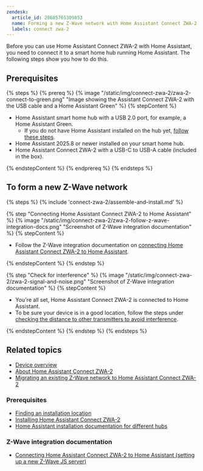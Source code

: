 ```yaml
---
zendesk:
  article_id: 28685765309853
  name: Forming a new Z-Wave network with Home Assistant Connect ZWA-2
  labels: connect zwa-2
---
```


Before you can use Home Assistant Connect ZWA-2 with Home Assistant, you need to connect it to a smart home hub running Home Assistant. The following steps show you how to do this.

## Prerequisites

{% steps %}
{% prereq %}
{% image "/static/img/connect-zwa-2/zwa-2-connect-to-green.png" "Image showing the Assistant Connect ZWA-2 with the USB cable and a Home Assistant Green" %}
{% stepContent %}

- Home Assistant smart home hub with a USB 2.0 port, for example, a Home Assistant Green.
  - If you do not have Home Assistant installed on the hub yet, [follow these steps](https://www.home-assistant.io/installation/).
- Home Assistant 2025.8 or newer installed on your smart home hub.
- Home Assistant Connect ZWA-2 with a USB-C to USB-A cable (included in the box).

{% endstepContent %}
{% endprereq %}
{% endsteps %}

## To form a new Z-Wave network

{% steps %}
{% include 'connect-zwa-2/assemble-and-install.md' %}

{% step "Connecting Home Assistant Connect ZWA-2 to Home Assistant" %}
{% image "/static/img/connect-zwa-2/zwa-2-follow-z-wave-integration-docs.png" "Screenshot of Z-Wave integration documentation" %}
{% stepContent %}

- Follow the Z-Wave integration documentation on [connecting Home Assistant Connect ZWA-2 to Home Assistant](https://www.home-assistant.io/integrations/zwave_js/#setting-up-a-z-wave-js-server).

{% endstepContent %}
{% endstep %}

{% step "Check for interference" %}
{% image "/static/img/connect-zwa-2/zwa-2-signal-and-noise.png" "Screenshot of Z-Wave integration documentation" %}
{% stepContent %}

- You're all set, Home Assistant Connect ZWA-2 is connected to Home Assistant.
- To be sure your device is in a good location, follow the steps under [checking the distance to other transmitters to avoid interference](/hc/en-us/articles/28670741134365).

{% endstepContent %}
{% endstep %}
{% endsteps %}

## Related topics

- [Device overview](/hc/en-us/articles/28670192316189)
- [About Home Assistant Connect ZWA-2](/hc/en-us/articles/29190222644509)
- [Migrating an existing Z-Wave network to Home Assistant Connect ZWA-2](/hc/en-us/articles/29529265751965)

### Prerequisites

- [Finding an installation location](/hc/en-us/articles/28670284336925)
- [Installing Home Assistant Connect ZWA-2](/hc/en-us/articles/28685750450205)
- [Home Assistant installation documentation for different hubs](https://www.home-assistant.io/installation/)

### Z-Wave integration documentation

- [Connecting Home Assistant Connect ZWA-2 to Home Assistant (setting up a new Z-Wave JS server)](https://www.home-assistant.io/integrations/zwave_js/#setting-up-a-z-wave-js-server)